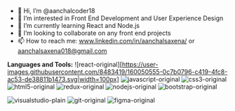 - 👋 Hi, I’m @aanchalcoder18
- 👀 I’m interested in Front End Development and User Experience Design
- 🌱 I’m currently learning React and Node.js
- 💞️ I’m looking to collaborate on any front end projects
- 📫 How to reach me: www.linkedin.com/in/aanchalsaxena/ or aanchalsaxena018@gmail.com 

**Languages and Tools:**
![react-original][https://user-images.githubusercontent.com/8483419/160050555-0c7b0796-c419-4fc8-ac53-de38811b1473.svg|width=100px]
![javascript-original](https://user-images.githubusercontent.com/8483419/160050603-34244211-a822-4d88-a299-1a43441b6845.svg)
![css3-original](https://user-images.githubusercontent.com/8483419/160050656-7be712bd-a937-4cb9-869a-2babf56a942f.svg)
![html5-original](https://user-images.githubusercontent.com/8483419/160050723-1983e1ea-2236-45fc-a2f1-56a89daaf1d9.svg)
![redux-original](https://user-images.githubusercontent.com/8483419/160050772-92998a17-f3fd-46bb-b018-cd518ee7ed27.svg)
![nodejs-original](https://user-images.githubusercontent.com/8483419/160050809-edae8547-2a1f-4088-b2fe-2e493a1a9170.svg)
![bootstrap-original](https://user-images.githubusercontent.com/8483419/160050893-160a3136-0eac-40d0-bd6c-4df182f13602.svg)


![visualstudio-plain](https://user-images.githubusercontent.com/8483419/160051007-0d1751ab-2c1b-472f-bbba-a6313dc79976.svg)
![git-original](https://user-images.githubusercontent.com/8483419/160051010-3063fa0d-893e-46b2-8be9-b2e85d813a85.svg)
![figma-original](https://user-images.githubusercontent.com/8483419/160051016-2ff54e9b-5137-4a2e-b600-050b27b76d3a.svg)
